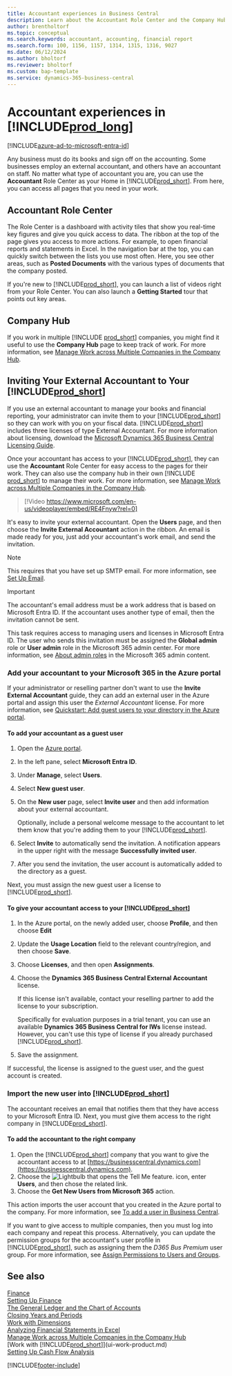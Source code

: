 ```yaml
---
title: Accountant experiences in Business Central
description: Learn about the Accountant Role Center and the Company Hub that support internal and external accountants in the client company.
author: brentholtorf
ms.topic: conceptual
ms.search.keywords: accountant, accounting, financial report
ms.search.form: 100, 1156, 1157, 1314, 1315, 1316, 9027
ms.date: 06/12/2024
ms.author: bholtorf
ms.reviewer: bholtorf
ms.custom: bap-template
ms.service: dynamics-365-business-central
---
```

# Accountant experiences in [!INCLUDE[prod_long](includes/prod_long.md)]

[!INCLUDE[azure-ad-to-microsoft-entra-id](~/../shared-content/shared/azure-ad-to-microsoft-entra-id.md)]

Any business must do its books and sign off on the accounting. Some businesses employ an external accountant, and others have an accountant on staff. No matter what type of accountant you are, you can use the **Accountant** Role Center as your Home in [!INCLUDE[prod_short](includes/prod_short.md)]. From here, you can access all pages that you need in your work.  

## Accountant Role Center

The Role Center is a dashboard with activity tiles that show you real-time key figures and give you quick access to data. The ribbon at the top of the page gives you access to more actions. For example, to open financial reports and statements in Excel. In the navigation bar at the top, you can quickly switch between the lists you use most often. Here, you see other areas, such as **Posted Documents** with the various types of documents that the company posted.  

If you're new to [!INCLUDE[prod_short](includes/prod_short.md)], you can launch a list of videos right from your Role Center. You can also launch a **Getting Started** tour that points out key areas.  

## Company Hub

If you work in multiple [!INCLUDE [prod_short](includes/prod_short.md)] companies, you might find it useful to use the **Company Hub** page to keep track of work. For more information, see [Manage Work across Multiple Companies in the Company Hub](company-hub.md).  

## <a name="inviteaccountant"></a>Inviting Your External Accountant to Your [!INCLUDE[prod_short](includes/prod_short.md)]

If you use an external accountant to manage your books and financial reporting, your administrator can invite them to your [!INCLUDE[prod_short](includes/prod_short.md)] so they can work with you on your fiscal data. [!INCLUDE[prod_short](includes/prod_short.md)] includes three licenses of type External Accountant. For more information about licensing, download the [Microsoft Dynamics 365 Business Central Licensing Guide](https://go.microsoft.com/fwlink/?LinkId=866544).

Once your accountant has access to your [!INCLUDE[prod_short](includes/prod_short.md)], they can use the **Accountant** Role Center for easy access to the pages for their work. They can also use the company hub in their own [!INCLUDE [prod_short](includes/prod_short.md)] to manage their work. For more information, see [Manage Work across Multiple Companies in the Company Hub](company-hub.md).  

> [!Video https://www.microsoft.com/en-us/videoplayer/embed/RE4Fnyw?rel=0]

It's easy to invite your external accountant. Open the **Users** page, and then choose the **Invite External Accountant** action in the ribbon. An email is made ready for you, just add your accountant's work email, and send the invitation.  

> [!Note]  
> This requires that you have set up SMTP email. For more information, see [Set Up Email](admin-how-setup-email.md).  

<!-- ![Invite your accountant.](./media/finance-invite-accountant/invite-accountant.png)-->

> [!IMPORTANT]  
> The accountant's email address must be a work address that is based on Microsoft Entra ID. If the accountant uses another type of email, then the invitation cannot be sent.
>
> This task requires access to managing users and licenses in Microsoft Entra ID. The user who sends this invitation must be assigned the **Global admin** role or **User admin** role in the Microsoft 365 admin center. For more information, see [About admin roles](/microsoft-365/admin/add-users/about-admin-roles) in the Microsoft 365 admin content.  

### Add your accountant to your Microsoft 365 in the Azure portal

If your administrator or reselling partner don't want to use the **Invite External Accountant** guide, they can add an external user in the Azure portal and assign this user the *External Accountant* license. For more information, see [Quickstart: Add guest users to your directory in the Azure portal](/azure/active-directory/b2b/b2b-quickstart-add-guest-users-portal).

#### To add your accountant as a guest user

1. Open the [Azure portal](https://portal.azure.com/).
2. In the left pane, select **Microsoft Entra ID**.
3. Under **Manage**, select **Users**.
4. Select **New guest user**.
5. On the **New user** page, select **Invite user** and then add information about your external accountant.  

   Optionally, include a personal welcome message to the accountant to let them know that you're adding them to your [!INCLUDE[prod_short](includes/prod_short.md)].

6. Select **Invite** to automatically send the invitation. A notification appears in the upper right with the message **Successfully invited user**. 
7. After you send the invitation, the user account is automatically added to the directory as a guest.

Next, you must assign the new guest user a license to [!INCLUDE[prod_short](includes/prod_short.md)].

#### To give your accountant access to your [!INCLUDE[prod_short](includes/prod_short.md)]

1. In the Azure portal, on the newly added user, choose **Profile**, and then choose **Edit**
2. Update the **Usage Location** field to the relevant country/region, and then choose **Save**.
3. Choose **Licenses**, and then open **Assignments**.
4. Choose the **Dynamics 365 Business Central External Accountant** license.  
    
    If this license isn't available, contact your reselling partner to add the license to your subscription.

    Specifically for evaluation purposes in a trial tenant, you can use an available **Dynamics 365 Business Central for IWs** license instead. However, you can't use this type of license if you already purchased [!INCLUDE[prod_short](includes/prod_short.md)]. 
5. Save the assignment.

If successful, the license is assigned to the guest user, and the guest account is created.

### Import the new user into [!INCLUDE[prod_short](includes/prod_short.md)]

The accountant receives an email that notifies them that they have access to your Microsoft Entra ID. Next, you must give them access to the right company in [!INCLUDE[prod_short](includes/prod_short.md)].

#### To add the accountant to the right company

1. Open the [!INCLUDE[prod_short](includes/prod_short.md)] company that you want to give the accountant access to at [https://businesscentral.dynamics.com](https://businesscentral.dynamics.com).
2. Choose the ![Lightbulb that opens the Tell Me feature.](media/ui-search/search_small.png "Tell me what you want to do") icon, enter **Users**, and then chose the related link.  
3. Choose the **Get New Users from Microsoft 365** action.

This action imports the user account that you created in the Azure portal to the company. For more information, see [To add a user in Business Central](ui-how-users-permissions.md#adduser).  

If you want to give access to multiple companies, then you must log into each company and repeat this process. Alternatively, you can update the permission groups for the accountant's user profile in [!INCLUDE[prod_short](includes/prod_short.md)], such as assigning them the *D365 Bus Premium* user group. For more information, see [Assign Permissions to Users and Groups](ui-define-granular-permissions.md).  

## See also

[Finance](finance.md)  
[Setting Up Finance](finance-setup-finance.md)  
[The General Ledger and the Chart of Accounts](finance-general-ledger.md)  
[Closing Years and Periods](year-close-years-periods.md)  
[Work with Dimensions](finance-dimensions.md)  
[Analyzing Financial Statements in Excel](finance-analyze-excel.md)  
[Manage Work across Multiple Companies in the Company Hub](company-hub.md)  
[Work with [!INCLUDE[prod_short](includes/prod_short.md)]](ui-work-product.md)  
[Setting Up Cash Flow Analysis](finance-setup-cash-flow-analyses.md)  


[!INCLUDE[footer-include](includes/footer-banner.md)]